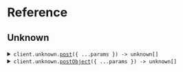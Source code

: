# Reference
## Unknown
<details><summary><code>client.unknown.<a href="/src/api/resources/unknown/client/Client.ts">post</a>({ ...params }) -> unknown[]</code></summary>
<dl>
<dd>

#### 🔌 Usage

<dl>
<dd>

<dl>
<dd>

```typescript
await client.unknown.post({
    "key": "value"
});

```
</dd>
</dl>
</dd>
</dl>

#### ⚙️ Parameters

<dl>
<dd>

<dl>
<dd>

**request:** `unknown` 
    
</dd>
</dl>

<dl>
<dd>

**requestOptions:** `Unknown.RequestOptions` 
    
</dd>
</dl>
</dd>
</dl>


</dd>
</dl>
</details>

<details><summary><code>client.unknown.<a href="/src/api/resources/unknown/client/Client.ts">postObject</a>({ ...params }) -> unknown[]</code></summary>
<dl>
<dd>

#### 🔌 Usage

<dl>
<dd>

<dl>
<dd>

```typescript
await client.unknown.postObject({
    unknown: {
        "key": "value"
    }
});

```
</dd>
</dl>
</dd>
</dl>

#### ⚙️ Parameters

<dl>
<dd>

<dl>
<dd>

**request:** `SeedUnknownAsAny.MyObject` 
    
</dd>
</dl>

<dl>
<dd>

**requestOptions:** `Unknown.RequestOptions` 
    
</dd>
</dl>
</dd>
</dl>


</dd>
</dl>
</details>
